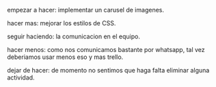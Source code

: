 empezar a hacer: implementar un carusel de imagenes.


hacer mas: mejorar los estilos de CSS.


seguir haciendo: la comunicacion en el equipo.


hacer menos: como nos comunicamos bastante por whatsapp, tal vez deberiamos usar menos eso y mas trello.


dejar de hacer: de momento no sentimos que haga falta eliminar alguna actividad.